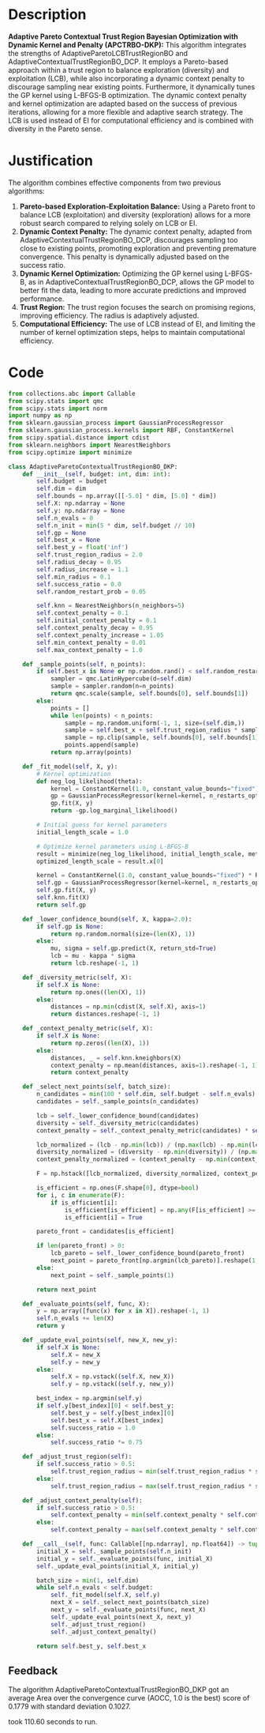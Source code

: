 # Description
**Adaptive Pareto Contextual Trust Region Bayesian Optimization with Dynamic Kernel and Penalty (APCTRBO-DKP):** This algorithm integrates the strengths of AdaptiveParetoLCBTrustRegionBO and AdaptiveContextualTrustRegionBO_DCP. It employs a Pareto-based approach within a trust region to balance exploration (diversity) and exploitation (LCB), while also incorporating a dynamic context penalty to discourage sampling near existing points. Furthermore, it dynamically tunes the GP kernel using L-BFGS-B optimization. The dynamic context penalty and kernel optimization are adapted based on the success of previous iterations, allowing for a more flexible and adaptive search strategy. The LCB is used instead of EI for computational efficiency and is combined with diversity in the Pareto sense.

# Justification
The algorithm combines effective components from two previous algorithms:
1.  **Pareto-based Exploration-Exploitation Balance:** Using a Pareto front to balance LCB (exploitation) and diversity (exploration) allows for a more robust search compared to relying solely on LCB or EI.
2.  **Dynamic Context Penalty:** The dynamic context penalty, adapted from AdaptiveContextualTrustRegionBO\_DCP, discourages sampling too close to existing points, promoting exploration and preventing premature convergence. This penalty is dynamically adjusted based on the success ratio.
3.  **Dynamic Kernel Optimization:** Optimizing the GP kernel using L-BFGS-B, as in AdaptiveContextualTrustRegionBO\_DCP, allows the GP model to better fit the data, leading to more accurate predictions and improved performance.
4.  **Trust Region:** The trust region focuses the search on promising regions, improving efficiency. The radius is adaptively adjusted.
5.  **Computational Efficiency:** The use of LCB instead of EI, and limiting the number of kernel optimization steps, helps to maintain computational efficiency.

# Code
```python
from collections.abc import Callable
from scipy.stats import qmc
from scipy.stats import norm
import numpy as np
from sklearn.gaussian_process import GaussianProcessRegressor
from sklearn.gaussian_process.kernels import RBF, ConstantKernel
from scipy.spatial.distance import cdist
from sklearn.neighbors import NearestNeighbors
from scipy.optimize import minimize

class AdaptiveParetoContextualTrustRegionBO_DKP:
    def __init__(self, budget: int, dim: int):
        self.budget = budget
        self.dim = dim
        self.bounds = np.array([[-5.0] * dim, [5.0] * dim])
        self.X: np.ndarray = None
        self.y: np.ndarray = None
        self.n_evals = 0
        self.n_init = min(5 * dim, self.budget // 10)
        self.gp = None
        self.best_x = None
        self.best_y = float('inf')
        self.trust_region_radius = 2.0
        self.radius_decay = 0.95
        self.radius_increase = 1.1
        self.min_radius = 0.1
        self.success_ratio = 0.0
        self.random_restart_prob = 0.05

        self.knn = NearestNeighbors(n_neighbors=5)
        self.context_penalty = 0.1
        self.initial_context_penalty = 0.1
        self.context_penalty_decay = 0.95
        self.context_penalty_increase = 1.05
        self.min_context_penalty = 0.01
        self.max_context_penalty = 1.0

    def _sample_points(self, n_points):
        if self.best_x is None or np.random.rand() < self.random_restart_prob:
            sampler = qmc.LatinHypercube(d=self.dim)
            sample = sampler.random(n=n_points)
            return qmc.scale(sample, self.bounds[0], self.bounds[1])
        else:
            points = []
            while len(points) < n_points:
                sample = np.random.uniform(-1, 1, size=(self.dim,))
                sample = self.best_x + self.trust_region_radius * sample
                sample = np.clip(sample, self.bounds[0], self.bounds[1])
                points.append(sample)
            return np.array(points)

    def _fit_model(self, X, y):
        # Kernel optimization
        def neg_log_likelihood(theta):
            kernel = ConstantKernel(1.0, constant_value_bounds="fixed") * RBF(length_scale=theta, length_scale_bounds="fixed")
            gp = GaussianProcessRegressor(kernel=kernel, n_restarts_optimizer=0, alpha=1e-6)
            gp.fit(X, y)
            return -gp.log_marginal_likelihood()

        # Initial guess for kernel parameters
        initial_length_scale = 1.0

        # Optimize kernel parameters using L-BFGS-B
        result = minimize(neg_log_likelihood, initial_length_scale, method='L-BFGS-B', bounds=[(1e-5, 10.0)])
        optimized_length_scale = result.x[0]

        kernel = ConstantKernel(1.0, constant_value_bounds="fixed") * RBF(length_scale=optimized_length_scale, length_scale_bounds="fixed")
        self.gp = GaussianProcessRegressor(kernel=kernel, n_restarts_optimizer=0, alpha=1e-6)
        self.gp.fit(X, y)
        self.knn.fit(X)
        return self.gp

    def _lower_confidence_bound(self, X, kappa=2.0):
        if self.gp is None:
            return np.random.normal(size=(len(X), 1))
        else:
            mu, sigma = self.gp.predict(X, return_std=True)
            lcb = mu - kappa * sigma
            return lcb.reshape(-1, 1)

    def _diversity_metric(self, X):
        if self.X is None:
            return np.ones((len(X), 1))
        else:
            distances = np.min(cdist(X, self.X), axis=1)
            return distances.reshape(-1, 1)

    def _context_penalty_metric(self, X):
        if self.X is None:
            return np.zeros((len(X), 1))
        else:
            distances, _ = self.knn.kneighbors(X)
            context_penalty = np.mean(distances, axis=1).reshape(-1, 1)
            return context_penalty

    def _select_next_points(self, batch_size):
        n_candidates = min(100 * self.dim, self.budget - self.n_evals)
        candidates = self._sample_points(n_candidates)

        lcb = self._lower_confidence_bound(candidates)
        diversity = self._diversity_metric(candidates)
        context_penalty = self._context_penalty_metric(candidates) * self.context_penalty

        lcb_normalized = (lcb - np.min(lcb)) / (np.max(lcb) - np.min(lcb)) if np.max(lcb) != np.min(lcb) else np.zeros_like(lcb)
        diversity_normalized = (diversity - np.min(diversity)) / (np.max(diversity) - np.min(diversity)) if np.max(diversity) != np.min(diversity) else np.zeros_like(diversity)
        context_penalty_normalized = (context_penalty - np.min(context_penalty)) / (np.max(context_penalty) - np.min(context_penalty)) if np.max(context_penalty) != np.min(context_penalty) else np.zeros_like(context_penalty)

        F = np.hstack([lcb_normalized, diversity_normalized, context_penalty_normalized])

        is_efficient = np.ones(F.shape[0], dtype=bool)
        for i, c in enumerate(F):
            if is_efficient[i]:
                is_efficient[is_efficient] = np.any(F[is_efficient] >= c, axis=1)
                is_efficient[i] = True

        pareto_front = candidates[is_efficient]

        if len(pareto_front) > 0:
            lcb_pareto = self._lower_confidence_bound(pareto_front)
            next_point = pareto_front[np.argmin(lcb_pareto)].reshape(1, -1)
        else:
            next_point = self._sample_points(1)

        return next_point

    def _evaluate_points(self, func, X):
        y = np.array([func(x) for x in X]).reshape(-1, 1)
        self.n_evals += len(X)
        return y

    def _update_eval_points(self, new_X, new_y):
        if self.X is None:
            self.X = new_X
            self.y = new_y
        else:
            self.X = np.vstack((self.X, new_X))
            self.y = np.vstack((self.y, new_y))

        best_index = np.argmin(self.y)
        if self.y[best_index][0] < self.best_y:
            self.best_y = self.y[best_index][0]
            self.best_x = self.X[best_index]
            self.success_ratio = 1.0
        else:
            self.success_ratio *= 0.75

    def _adjust_trust_region(self):
        if self.success_ratio > 0.5:
            self.trust_region_radius = min(self.trust_region_radius * self.radius_increase, 5.0)
        else:
            self.trust_region_radius = max(self.trust_region_radius * self.radius_decay, self.min_radius)

    def _adjust_context_penalty(self):
        if self.success_ratio > 0.5:
            self.context_penalty = min(self.context_penalty * self.context_penalty_increase, self.max_context_penalty)
        else:
            self.context_penalty = max(self.context_penalty * self.context_penalty_decay, self.min_context_penalty)

    def __call__(self, func: Callable[[np.ndarray], np.float64]) -> tuple[np.float64, np.array]:
        initial_X = self._sample_points(self.n_init)
        initial_y = self._evaluate_points(func, initial_X)
        self._update_eval_points(initial_X, initial_y)

        batch_size = min(1, self.dim)
        while self.n_evals < self.budget:
            self._fit_model(self.X, self.y)
            next_X = self._select_next_points(batch_size)
            next_y = self._evaluate_points(func, next_X)
            self._update_eval_points(next_X, next_y)
            self._adjust_trust_region()
            self._adjust_context_penalty()

        return self.best_y, self.best_x
```
## Feedback
 The algorithm AdaptiveParetoContextualTrustRegionBO_DKP got an average Area over the convergence curve (AOCC, 1.0 is the best) score of 0.1779 with standard deviation 0.1027.

took 110.60 seconds to run.